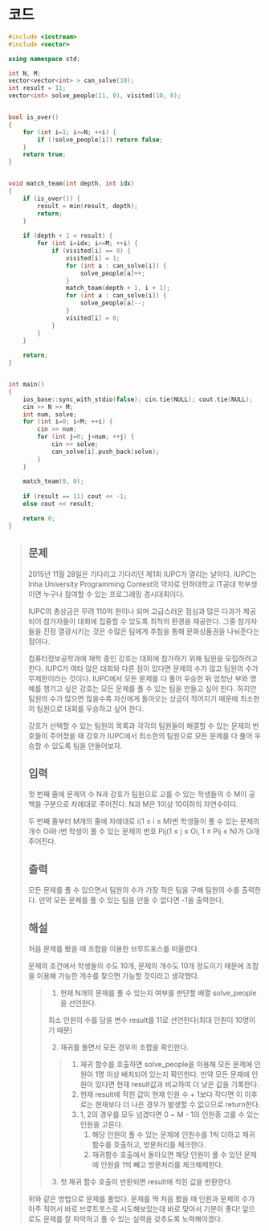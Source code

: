# 코드

```c++
#include <iostream>
#include <vector>

using namespace std;

int N, M;
vector<vector<int> > can_solve(10);
int result = 11;
vector<int> solve_people(11, 0), visited(10, 0);


bool is_over()
{
    for (int i=1; i<=N; ++i) {
        if (!solve_people[i]) return false;
    }
    return true;
}


void match_team(int depth, int idx)
{
    if (is_over()) {
        result = min(result, depth);
        return;
    }
    
    if (depth + 1 < result) {
        for (int i=idx; i<=M; ++i) {
            if (visited[i] == 0) {
                visited[i] = 1;
                for (int a : can_solve[i]) {
                    solve_people[a]++;
                }
                match_team(depth + 1, i + 1);
                for (int a : can_solve[i]) {
                    solve_people[a]--;
                }
                visited[i] = 0;
            }
        }
    }
    
    return;
}


int main()
{
    ios_base::sync_with_stdio(false); cin.tie(NULL); cout.tie(NULL);
    cin >> N >> M;
    int num, solve;
    for (int i=0; i<M; ++i) {
        cin >> num;
        for (int j=0; j<num; ++j) {
            cin >> solve;
            can_solve[i].push_back(solve);
        }
    }
    
    match_team(0, 0);
    
    if (result == 11) cout << -1;
    else cout << result;

    return 0;
}

```

> ## 문제
>
> 2015년 11월 28일은 기다리고 기다리던 제1회 IUPC가 열리는 날이다. IUPC는 Inha University Programming Contest의 약자로 인하대학교 IT공대 학부생이면 누구나 참여할 수 있는 프로그래밍 경시대회이다. 
>
> IUPC의 총상금은 무려 110억 원이나 되며 고급스러운 점심과 많은 다과가 제공되어 참가자들이 대회에 집중할 수 있도록 최적의 환경을 제공한다. 그중 참가자들을 진정 열광시키는 것은 수많은 팀에게 추첨을 통해 문화상품권을 나눠준다는 점이다.
>
> 컴퓨터정보공학과에 재학 중인 강호는 대회에 참가하기 위해 팀원을 모집하려고 한다. IUPC가 여타 많은 대회와 다른 점이 있다면 문제의 수가 많고 팀원의 수가 무제한이라는 것이다. IUPC에서 모든 문제를 다 풀어 우승한 뒤 엄청난 부와 명예를 챙기고 싶은 강호는 모든 문제를 풀 수 있는 팀을 만들고 싶어 한다. 하지만 팀원의 수가 많으면 많을수록 자신에게 돌아오는 상금이 적어지기 때문에 최소한의 팀원으로 대회를 우승하고 싶어 한다.
>
> 강호가 선택할 수 있는 팀원의 목록과 각각의 팀원들이 해결할 수 있는 문제의 번호들이 주어졌을 때 강호가 IUPC에서 최소한의 팀원으로 모든 문제를 다 풀어 우승할 수 있도록 팀을 만들어보자.
>
> ## 입력
> 
> 첫 번째 줄에 문제의 수 N과 강호가 팀원으로 고를 수 있는 학생들의 수 M이 공백을 구분으로 차례대로 주어진다. N과 M은 1이상 10이하의 자연수이다.
> 
> 두 번째 줄부터 M개의 줄에 차례대로 i(1 ≤ i ≤ M)번 학생들이 풀 수 있는 문제의 개수 Oi와 i번 학생이 풀 수 있는 문제의 번호 Pij(1 ≤ j ≤ Oi, 1 ≤ Pij ≤ N)가 Oi개 주어진다.
> 
> ## 출력
> 
> 모든 문제를 풀 수 있으면서 팀원의 수가 가장 적은 팀을 구해 팀원의 수를 출력한다. 만약 모든 문제를 풀 수 있는 팀을 만들 수 없다면 -1을 출력한다,
>   
> ##  해설
>
> 처음 문제를 봤을 때 조합을 이용한 브루트포스를 떠올렸다.
>
> 문제의 조건에서 학생들의 수도 10개, 문제의 개수도 10개 정도이기 때문에 조합을 이용해 가능한 개수를 찾으면 가능할 것이라고 생각했다.
>
> >1. 현재 N개의 문제를 풀 수 있는지 여부를 판단할 배열 solve_people을 선언한다.
>>
> >   최소 인원의 수를 담을 변수 result를 11로 선언한다(최대 인원이 10명이기 때문)
> >
> >2. 재귀를 돌면서 모든 경우의 조합을 확인한다.
>>
> >   > 1. 재귀 함수를 호출하면 solve_people을 이용해 모든 문제에 인원이 1명 이상 배치되어 있는지 확인한다. 만약 모든 문제에 인원이 있다면 현재 result값과 비교하여 더 낮은 값을 기록한다.
>>   > 2. 현재 result에 적힌 값이 현재 인원 수 + 1보다 작다면 이 이후로는 현재보다 더 나은 경우가 발생할 수 없으므로 return한다.
> >   > 3. 1, 2의 경우를 모두 넘겼다면 0 ~ M - 1의 인원중 고를 수 있는 인원을 고른다.
>>   >    1. 해당 인원이 풀 수 있는 문제에 인원수를 1씩 더하고 재귀함수를 호출하고, 방문처리를 체크한다.
> >   >    2. 재귀함수 호출에서 돌아오면 해당 인원이 풀 수 있던 문제에 인원을 1씩 빼고 방문처리를 체크해제한다.
>>
> >3. 첫 재귀 함수 호출이 반환되면 result에 적힌 값을 반환한다.
>>
> 위와 같은 방법으로 문제를 풀었다. 문제를 딱 처음 봤을 때 인원과 문제의 수가 아주 적어서 바로 브루트포스로 시도해보았는데 바로 맞아서 기분이 좋다! 앞으로도 문제를 잘 파악하고 풀 수 있는 실력을 갖추도록 노력해야겠다.
